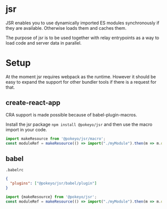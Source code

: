 # jsr

JSR enables you to use dynamically imported ES modules synchronously if they are available. Otherwise loads them and caches them.

The purpose of jsr is to be used together with relay entrypoints as a way to load code and server data in parallel.

# Setup

At the moment jsr requires webpack as the runtime. However it should be easy to expand the support for other bundler tools if there is a request for that.

## create-react-app

CRA support is made possible because of babel-plugin-macros.

Install the jsr package `npm install @pokeyo/jsr` and then use the macro import in your code.

```ts
import makeResource from '@pokeyo/jsr/macro';
const moduleRef = makeResource(() => import("./myModule").then(m => m.default)));
```

## babel

`.babelrc`

```json
{
  "plugins": ["@pokeyo/jsr/babel/plugin"]
}
```

```ts
import {makeResource} from '@pokeyo/jsr';
const moduleRef = makeResource(() => import("./myModule").then(m => m.default)));
```
